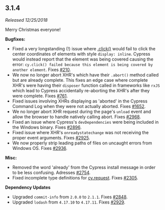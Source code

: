 ## 3.1.4

_Released 12/25/2018_

Merry Christmas everyone!

**Bugfixes:**

- Fixed a very longstanding (!) issue where [.click()](/api/commands/click) would fail to click the center coordinates of elements with style `display: inline`. Cypress would instead report that the element was being covered causing the error: `cy.click() failed because this element is being covered by another element`. Fixes [#210](https://github.com/cypress-io/cypress/issues/210).
- We now no longer abort XHR's which have their `.abort()` method called but are already complete. This fixes an edge case where complete XHR's were having their `disposer` function called in frameworks like `rxJS` which lead to Cypress accidentally re-aborting the XHR's after they were complete. Fixes [#761](https://github.com/cypress-io/cypress/issues/761).
- Fixed issues involving XHRs displaying as 'aborted' in the Cypress Command Log when they were not actually aborted. Fixes [#1652](https://github.com/cypress-io/cypress/issues/1652).
- We no longer abort XHR request during the page's `unload` event and allow the browser to handle natively calling abort. Fixes [#2968](https://github.com/cypress-io/cypress/issues/2968).
- Fixed an issue where Cypress's `devDependencies` were being included in the Windows binary. Fixes [#2896](https://github.com/cypress-io/cypress/issues/2896).
- Fixed issue where XHR's `onreadystatechange` was not receiving the proper event arguments. Fixes [#2925](https://github.com/cypress-io/cypress/issues/2925).
- We now properly strip leading paths of files on uncaught errors from Windows OS. Fixes [#2936](https://github.com/cypress-io/cypress/issues/2936).

**Misc:**

- Removed the word 'already' from the Cypress install message in order to be less confusing. Adresses [#2754](https://github.com/cypress-io/cypress/issues/2754).
- Fixed incomplete type definitions for [cy.request](/api/commands/request). Fixes [#2305](https://github.com/cypress-io/cypress/issues/2305).

**Dependency Updates**

- Upgraded `commit-info` from `2.0.0` to `2.1.1`. Fixes [#2848](https://github.com/cypress-io/cypress/issues/2848).
- Upgraded `lodash` from `4.17.10` to `4.17.11`. Fixes [#2929](https://github.com/cypress-io/cypress/issues/2929).
